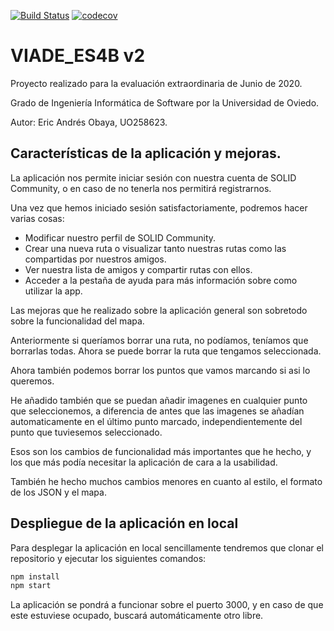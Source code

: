 [![Build Status](https://travis-ci.org/eric-ao/asw-junio.svg?branch=master)](https://travis-ci.org/github/eric-ao/asw-junio)
[![codecov](https://codecov.io/gh/eric-ao/asw-junio/branch/master/graphs/badge.svg)](https://codecov.io/gh/eric-ao/asw-junio)

# VIADE_ES4B v2

Proyecto realizado para la evaluación extraordinaria de Junio de 2020.

Grado de Ingeniería Informática de Software por la Universidad de Oviedo.

Autor: Eric Andrés Obaya, UO258623.

## Características de la aplicación y mejoras.

La aplicación nos permite iniciar sesión con nuestra cuenta de SOLID Community, o en caso de no tenerla nos permitirá registrarnos.

Una vez que hemos iniciado sesión satisfactoriamente, podremos hacer varias cosas:
* Modificar nuestro perfil de SOLID Community.
* Crear una nueva ruta o visualizar tanto nuestras rutas como las compartidas por nuestros amigos.
* Ver nuestra lista de amigos y compartir rutas con ellos.
* Acceder a la pestaña de ayuda para más información sobre como utilizar la app.

Las mejoras que he realizado sobre la aplicación general son sobretodo sobre la funcionalidad del mapa.

Anteriormente si queríamos borrar una ruta, no podíamos, teníamos que borrarlas todas. Ahora se puede borrar la ruta que tengamos seleccionada.

Ahora también podemos borrar los puntos que vamos marcando si asi lo queremos.

He añadido también que se puedan añadir imagenes en cualquier punto que seleccionemos, a diferencia de antes que las imagenes se añadían automaticamente en el último punto marcado, independientemente del punto que tuviesemos seleccionado.

Esos son los cambios de funcionalidad más importantes que he hecho, y los que más podía necesitar la aplicación de cara a la usabilidad.

También he hecho muchos cambios menores en cuanto al estilo, el formato de los JSON y el mapa.



## Despliegue de la aplicación en local

Para desplegar la aplicación en local sencillamente tendremos que clonar el repositorio y ejecutar los siguientes comandos:
```javascript
npm install
npm start
```
La aplicación se pondrá a funcionar sobre el puerto 3000, y en caso de que este estuviese ocupado, buscará automáticamente otro libre.
